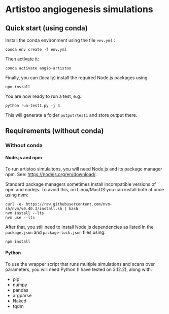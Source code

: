 # Artistoo angiogenesis simulations

## Quick start (using conda)

Install the conda environment using the file `env.yml` : 

```
conda env create -f env.yml
```

Then activate it:

```
conda activate angio-artistoo
```

Finally, you can (locally) install the required Node.js packages using:

```
npm install
```

You are now ready to run a test, e.g.:

```
python run-test1.py -j 4
```

This will generate a folder `output/test1` and store output there. 


## Requirements (without conda)

### Without conda

#### Node.js and npm

To run artistoo simulaitons, you will need Node.js and its package manager npm. 
See: https://nodejs.org/en/download/. 

Standard package managers sometimes install incompatible versions of npm and nodejs. 
To avoid this, on Linux/MacOS you can install both at once using nvm:

```
curl -o- https://raw.githubusercontent.com/nvm-sh/nvm/v0.40.3/install.sh | bash
nvm install --lts
nvm use --lts
```

After that, you still need to install Node.js dependencies as listed in the 
`package.json` and `package-lock.json` files using:

```
npm install
```

#### Python

To use the wrapper script that runs multiple simulations and scans over parameters,
you will need Python (I have tested on 3.12.2), along with:

- pip
- numpy
- pandas
- argparse
- Naked
- tqdm

